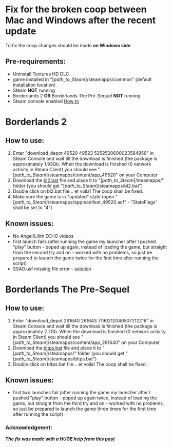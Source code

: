 # Fix for the broken coop between Mac and Windows after the recent update

To fix the coop changes should be made **on Windows side**

## Pre-requirements: 
- Uninstall Textures HD DLC
- game installed in "[*path_to_Steam*]/steamapps/common" (default installation location)
- Steam **NOT** running
- Borderlands 2 **OR** Borderlands The Pre-Sequel **NOT** running
- Steam console enabled [How to](https://steamcommunity.com/sharedfiles/filedetails/?id=873543244)

# Borderlands 2

## How to use:
1. Enter "download_depot 49520 49523 5252520600023584956" in Steam Console and wait till the download is finished (the package is approximately 1.93Gb. When the download is finished (0 network activity in Steam Client) you should see "[*path_to_Steam*]/steamapps/content/app_49520" on your Computer
2. Download the [bl2.bat](https://github.com/Dvorzhetskii/Borderlands2_UHD_Coop_Fix/blob/master/bl2.bat) file and place it to "[*path_to_Steam*]/steamapps/" folder (you should get "[*path_to_Steam*]/steamapps/bl2.bat")
3. Double click on bl2.bat file... et voila! The coop shall be fixed.
4. Make sure the game is in "updated" state (open "[*path_to_Steam*]/steamapps/appmanifest_49520.acf" - "StateFlags" shall be set to "4")

## Known issues:
- No Angel/Lilith ECHO videos 
- first launch fails (after running the game my launcher after I pushed "play" button - poped up again, instead of loading the game, but straight from the second try and on - worked with no problems, so just be prepared to launch the game twice for the first time after running the script)
- SSAO.usf missing file error - [solution](https://www.reddit.com/r/Borderlands2/comments/bbh8rq/fix_windowsmac_coop_compatibility/en49ngq?utm_source=share&utm_medium=web2x)

# Borderlands The Pre-Sequel

## How to use:
1. Enter "download_depot 261640 261643 7190212040507212216" in Steam Console and wait till the download is finished (the package is approximately 2.7Gb. When the download is finished (0 network activity in Steam Client) you should see "[*path_to_Steam*]/steamapps/content/app_261640" on your Computer
2. Download the [bltps.bat](https://github.com/Dvorzhetskii/Borderlands2_UHD_Coop_Fix/blob/master/bltps.bat) file and place it to "[*path_to_Steam*]/steamapps/" folder (you should get "[*path_to_Steam*]/steamapps/bltps.bat")
3. Double click on bltps.bat file... et voila! The coop shall be fixed.

## Known issues:
- first two launches fail (after running the game my launcher after I pushed "play" button - poped up again twice, instead of loading the game, but straight from the third try and on - worked with no problems, so just be prepared to launch the game three times for the first time after running the script)
### Acknowledgment:
***The fix was made with a HUGE help from this [post](https://steamcommunity.com/sharedfiles/filedetails/?id=1086279994)***

